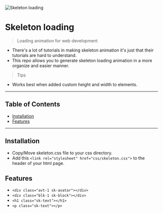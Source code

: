 <img src="https://i1.wp.com/codemyui.com/wp-content/uploads/2019/11/Pure-CSS-Skeleton-Screen-Gleam-Animation-for-light-dark-and-grey-mode-Card-UI.gif?fit=880%2C440&ssl=1" title="Skeleton loading" alt="Skeleton loading">

<!-- [![FVCproductions](https://avatars1.githubusercontent.com/u/4284691?v=3&s=200)](http://fvcproductions.com) -->

# Skeleton loading

> Loading animation for web development


- There's a lot of tutorials in making skeleton animation it's just that their tutorials are hard to understand.
- This repo allows you to generate skeleton loading animation in a more organize and easier manner. 

> Tips

- Works best when added custom height and width to elements.

---

## Table of Contents


- [Installation](#installation)
- [Features](#features)


---

## Installation

- Copy/Move skeleton.css file to your css directory.
- Add this ``` <link rel="stylesheet" href="css/skeleton.css"> ``` to the header of your html page.

## Features

- ```<div class="avt-1 sk-avatar"></div>```
- ```<div class="blk-1 sk-block"></div>```
- ```<h1 class="sk-text"></h1>```
- ```<p class="sk-text"></p>```
